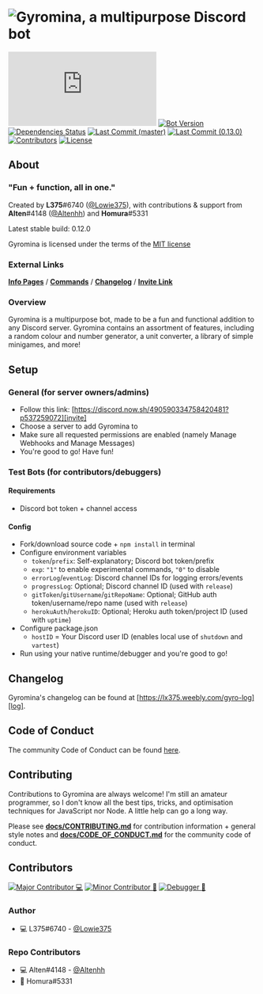 # ​ ![Gyromina, a multipurpose Discord bot][gyro-banner]

[![Discord.js Version][djs-img]][djs-link]
[![Bot Version][version-img]](package.json)
[![Dependencies Status][dependency-img]][dependency-link]
[![Last Commit (master)][master-commit-img]][master-commit-img]
[![Last Commit (0.13.0)][beta-commit-img]][beta-commit-img]
[![Contributors][contributors-img]][contributors-link]
[![License][license-img]](LICENSE)

## About

### "Fun + function, all in one."

Created by **L375**#6740 \([@Lowie375](https://www.github.com/Lowie375)\), with contributions & support from **Alten**#4148 \([@Altenhh](https://www.github.com/Altenhh)\) and **Homura**#5331

Latest stable build: 0.12.0

Gyromina is licensed under the terms of the [MIT license](LICENSE)

### External Links

**[Info Pages][info]** / **[Commands][commands]** / **[Changelog][log]** / **[Invite Link][invite]**

### Overview

Gyromina is a multipurpose bot, made to be a fun and functional addition to any Discord server. Gyromina contains an assortment of features, including a random colour and number generator, a unit converter, a library of simple minigames, and more!

## Setup

### General (for server owners/admins)

* Follow this link: [https://discord.now.sh/490590334758420481?p537259072][invite]
* Choose a server to add Gyromina to
* Make sure all requested permissions are enabled (namely Manage Webhooks and Manage Messages)
* You're good to go! Have fun!

### Test Bots (for contributors/debuggers)

#### Requirements

* Discord bot token + channel access

#### Config

* Fork/download source code + `npm install` in terminal
* Configure environment variables
  * `token`/`prefix`: Self-explanatory; Discord bot token/prefix
  * `exp`: `"1"` to enable experimental commands, `"0"` to disable
  * `errorLog`/`eventLog`: Discord channel IDs for logging errors/events
  * `progressLog`: Optional; Discord channel ID (used with `release`)
  * `gitToken`/`gitUsername`/`gitRepoName`: Optional; GitHub auth token/username/repo name (used with `release`)
  * `herokuAuth`/`herokuID`: Optional; Heroku auth token/project ID (used with `uptime`)
* Configure package.json
  * `hostID` = Your Discord user ID (enables local use of `shutdown` and `vartest`)
* Run using your native runtime/debugger and you're good to go!

## Changelog

Gyromina's changelog can be found at [https://lx375.weebly.com/gyro-log][log].

## Code of Conduct

The community Code of Conduct can be found [here](docs/CODE_OF_CONDUCT.md).

## Contributing

Contributions to Gyromina are always welcome! I'm still an amateur programmer, so I don't know all the best tips, tricks, and optimisation techniques for JavaScript nor Node. A little help can go a long way.

Please see [**docs/CONTRIBUTING.md**](docs/CONTRIBUTING.md) for contribution information + general style notes and [**docs/CODE_OF_CONDUCT.md**](docs/CODE_OF_CONDUCT.md) for the community code of conduct.

## Contributors

[![Major Contributor 💻][maj-contrib-label]][maj-contrib-label]
[![Minor Contributor 📗][min-contrib-label]][min-contrib-label]
[![Debugger 🦟][debugger-label]][debugger-label]

### Author

* 💻 L375#6740 - [@Lowie375](https://www.github.com/Lowie375)

### Repo Contributors

* 💻 Alten#4148 - [@Altenhh](https://www.github.com/Altenhh)
* 📗 Homura#5331

<!-- ### Helpers -->

<!-- ### Testers -->

<!-- Links + images -->
[commands]: https://lx375.weebly.com/gyro-commands
[gyro-banner]: https://cdn.discordapp.com/attachments/429364141355171840/703428268501762119/GyrominaPlasmaBanner.png
[info]: https://lx375.weebly.com/gyromina
[invite]: https://discord.now.sh/490590334758420481?p537259072
[log]: https://lx375.weebly.com/gyro-log

[djs-link]: https://discord.js.org
[dependency-link]: https://david-dm.org/Lowie375/Gyromina
[contributors-link]: https://github.com/Lowie375/Gyromina/graphs/contributors

[djs-img]: https://img.shields.io/github/package-json/dependency-version/Lowie375/Gyromina/discord.js
[version-img]: https://img.shields.io/github/package-json/v/Lowie375/Gyromina
[dependency-img]: https://david-dm.org/Lowie375/Gyromina.svg
[master-commit-img]: https://img.shields.io/github/last-commit/Lowie375/Gyromina?label=last%20commit%20%28master%29
[beta-commit-img]: https://img.shields.io/github/last-commit/Lowie375/Gyromina/0.13.0?label=last%20commit%20%280.13.0%29
[contributors-img]: https://img.shields.io/github/contributors/Lowie375/Gyromina
[license-img]: https://img.shields.io/github/license/Lowie375/Gyromina

[maj-contrib-label]: https://img.shields.io/badge/major%20contributor-%F0%9F%92%BB-7effaf
[min-contrib-label]: https://img.shields.io/badge/minor%20contributor-%F0%9F%93%97-7effaf
[debugger-label]: https://img.shields.io/badge/debugger-%F0%9F%A6%9F-7effaf
